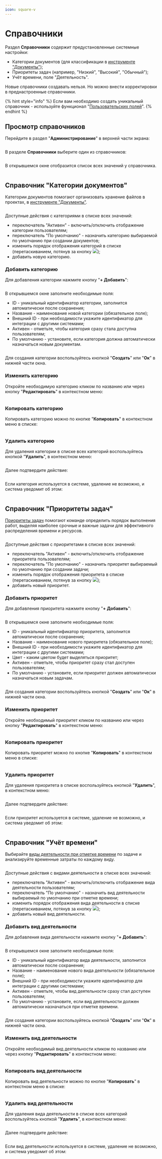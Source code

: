 ```yaml
---
icon: square-v
---
```


# Справочники

Раздел **Справочники** содержит предустановленные системные настройки:

* Категории документов (для классификации в [инструменте "Документы"](../rukovodstvo-polzovatelya/dokumenty.md));
* Приоритеты задач (например, "Низкий", "Высокий", "Обычный");
* Учёт времени, поле "Деятельность".

Новые справочники создавать нельзя. Но можно внести корректировки в преднастроенные справочники.

{% hint style="info" %}
Если вам необходимо создать уникальный справочник - используйте функционал "[Пользовательских полей](polzovatelskie-polya.md)".
{% endhint %}

## Просмотр справочников

Перейдите в раздел "**Администрирование**" в верхней части экрана:

<figure><img src="../.gitbook/assets/image (979).png" alt=""><figcaption></figcaption></figure>

В разделе **Справочники** выберите один из справочников:

<figure><img src="../.gitbook/assets/image (4) (1) (1).png" alt=""><figcaption></figcaption></figure>

В открывшемся окне отобразится список всех значений у справочника.

<figure><img src="../.gitbook/assets/image (1) (1) (1) (1) (1).png" alt=""><figcaption></figcaption></figure>

## Справочник "Категории документов"

Категории документов помогают организовать хранение файлов в проектах, в [инструменте "Документы"](../rukovodstvo-polzovatelya/dokumenty.md).

<figure><img src="../.gitbook/assets/image (3) (1) (1) (1) (1).png" alt=""><figcaption></figcaption></figure>

Доступные действия с категориями в списке всех значений:

* переключатель "Активен" - включить/отключить отображение категории пользователям;
* переключатель "По умолчанию" - назначить категорию выбираемой по умолчанию при создании документов;
* изменить порядок отображения категорий в списке (перетаскиванием, потянув за кнопку ![](<../.gitbook/assets/image (5) (1) (1).png>));
* добавить новую категорию.

### Добавить категорию

Для добавления категории нажмите кнопку "**+ Добавить**":

<figure><img src="../.gitbook/assets/image (7) (1) (1).png" alt=""><figcaption></figcaption></figure>

В открывшемся окне заполните необходимые поля:

* ID - уникальный идентификатор категории, заполнится автоматически после сохранения;
* Название - наименование новой категории (обязательное поле);
* Внешний ID - при необходимости укажите идентификатор для интеграции с другими системами;
* Активен - отметьте, чтобы категория сразу стала доступна пользователям;
* По умолчанию - установите, если категория должна автоматически назначаться новым документам.

<figure><img src="../.gitbook/assets/image (6) (1) (1).png" alt=""><figcaption></figcaption></figure>

Для создания категории воспользуйтесь кнопкой "**Создать**" или "**Ок**" в нижней части окна.

### Изменить категорию

Откройте необходимую категорию кликом по названию или через кнопку "**Редактировать**" в контекстном меню:

<figure><img src="../.gitbook/assets/image (8) (1) (1).png" alt=""><figcaption></figcaption></figure>

### Копировать категорию

Копировать категорию можно по кнопке "**Копировать**" в контекстном меню в списке:

<figure><img src="../.gitbook/assets/image (9) (1) (1).png" alt=""><figcaption></figcaption></figure>

### Удалить категорию

Для удаления категории в списке всех категорий воспользуйтесь кнопкой "**Удалить**", в контекстном меню:

<figure><img src="../.gitbook/assets/image (10) (1) (1).png" alt=""><figcaption></figcaption></figure>

Далее подтвердите действие:

<figure><img src="../.gitbook/assets/image (12) (1) (1).png" alt=""><figcaption></figcaption></figure>

Если категория используется в системе, удаление не возможно, и система уведомит об этом:

<figure><img src="../.gitbook/assets/image (11) (1) (1).png" alt=""><figcaption></figcaption></figure>

## Справочник "Приоритеты задач"

[Приоритеты задач](../rukovodstvo-polzovatelya/zadachi/) помогают команде определить порядок выполнения работ, выделяя наиболее срочные и важные задачи для эффективного распределения времени и ресурсов.

<figure><img src="../.gitbook/assets/image (2) (1) (1) (1) (1).png" alt=""><figcaption></figcaption></figure>

Доступные действия с приоритетами в списке всех значений:

* переключатель "Активен" - включить/отключить отображение приоритета пользователям;
* переключатель "По умолчанию" - назначить приоритет выбираемый по умолчанию при создании задачи;
* изменить порядок отображения приоритета в списке (перетаскиванием, потянув за кнопку ![](<../.gitbook/assets/image (5) (1) (1).png>));
* добавить новый приоритет.

### Добавить приоритет

Для добавления приоритета нажмите кнопку "**+ Добавить**":

<figure><img src="../.gitbook/assets/image (16) (1) (1).png" alt=""><figcaption></figcaption></figure>

В открывшемся окне заполните необходимые поля:

* ID - уникальный идентификатор приоритета, заполнится автоматически после сохранения;
* Название - наименование нового приоритета (обязательное поле);
* Внешний ID - при необходимости укажите идентификатор для интеграции с другими системами;
* Цвет - каким цветом будет выделяться приоритет;
* Активен - отметьте, чтобы приоритет сразу стал доступен пользователям;
* По умолчанию - установите, если приоритет должен автоматически назначаться новым задачам.

<figure><img src="../.gitbook/assets/image (17) (1).png" alt=""><figcaption></figcaption></figure>

Для создания категории воспользуйтесь кнопкой "**Создать**" или "**Ок**" в нижней части окна.

### Изменить приоритет

Откройте необходимый приоритет кликом по названию или через кнопку "**Редактировать**" в контекстном меню:

<figure><img src="../.gitbook/assets/image (13) (1) (1).png" alt=""><figcaption></figcaption></figure>

### Копировать приоритет

Копировать приоритет можно по кнопке "**Копировать**" в контекстном меню в списке:

<figure><img src="../.gitbook/assets/image (14) (1) (1).png" alt=""><figcaption></figcaption></figure>

### Удалить приоритет

Для удаления приоритета в списке воспользуйтесь кнопкой "**Удалить**", в контекстном меню:

<figure><img src="../.gitbook/assets/image (15) (1) (1).png" alt=""><figcaption></figcaption></figure>

Далее подтвердите действие:

<figure><img src="../.gitbook/assets/image (18) (1).png" alt=""><figcaption></figcaption></figure>

Если приоритет используется в системе, удаление не возможно, и система уведомит об этом:

<figure><img src="../.gitbook/assets/image (11) (1) (1).png" alt=""><figcaption></figcaption></figure>

## Справочник "Учёт времени"

Выбирайте [виды деятельности при отметке времени](../rukovodstvo-polzovatelya/vremya-i-zatraty/#uchyot-vremeni) по задаче и анализируйте временные затраты по каждому виду.

<figure><img src="../.gitbook/assets/image (4) (1) (1) (1).png" alt=""><figcaption></figcaption></figure>

Доступные действия с видами деятельности в списке всех значений:

* переключатель "Активен" - включить/отключить отображение вида деятельности пользователям;
* переключатель "По умолчанию" - назначить вид деятельности выбираемый по умолчанию при отметке времени;
* изменить порядок отображения вида деятельности в списке (перетаскиванием, потянув за кнопку ![](<../.gitbook/assets/image (5) (1) (1).png>));
* добавить новый вид деятельности.

### Добавить вид деятельности

Для добавления вида деятельности нажмите кнопку "**+ Добавить**":

<figure><img src="../.gitbook/assets/image (19) (1).png" alt=""><figcaption></figcaption></figure>

В открывшемся окне заполните необходимые поля:

* ID - уникальный идентификатор вида деятельности, заполнится автоматически после сохранения;
* Название - наименование нового вида деятельности (обязательное поле);
* Внешний ID - при необходимости укажите идентификатор для интеграции с другими системами;
* Активен - отметьте, чтобы вид деятельности сразу стал доступен пользователям;
* По умолчанию - установите, если вид деятельности должен автоматически назначаться при отметке времени.

<figure><img src="../.gitbook/assets/image (20) (1).png" alt=""><figcaption></figcaption></figure>

Для создания категории воспользуйтесь кнопкой "**Создать**" или "**Ок**" в нижней части окна.

### Изменить вид деятельности

Откройте необходимый вид деятельности кликом по названию или через кнопку "**Редактировать**" в контекстном меню:

<figure><img src="../.gitbook/assets/image (22) (1).png" alt=""><figcaption></figcaption></figure>

### Копировать вид деятельности

Копировать вид деятельности можно по кнопке "**Копировать**" в контекстном меню в списке:

<figure><img src="../.gitbook/assets/image (23) (1).png" alt=""><figcaption></figcaption></figure>

### Удалить вид деятельности

Для удаления вида деятельности в списке всех категорий воспользуйтесь кнопкой "**Удалить**", в контекстном меню:

<figure><img src="../.gitbook/assets/image (24) (1).png" alt=""><figcaption></figcaption></figure>

Далее подтвердите действие:

<figure><img src="../.gitbook/assets/image (25) (1).png" alt=""><figcaption></figcaption></figure>

Если вид деятельности используется в системе, удаление не возможно, и система уведомит об этом:

<figure><img src="../.gitbook/assets/image (11) (1) (1).png" alt=""><figcaption></figcaption></figure>

